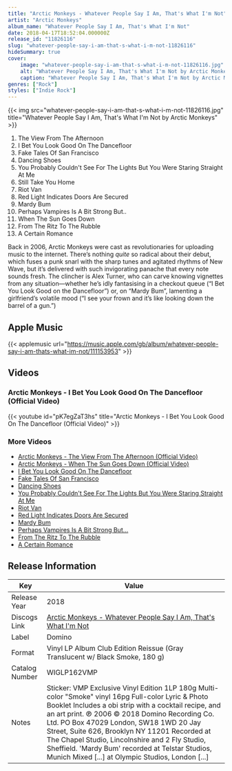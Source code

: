 ```yaml
---
title: "Arctic Monkeys - Whatever People Say I Am, That's What I'm Not"
artist: "Arctic Monkeys"
album_name: "Whatever People Say I Am, That's What I'm Not"
date: 2018-04-17T18:52:04.000000Z
release_id: "11826116"
slug: "whatever-people-say-i-am-that-s-what-i-m-not-11826116"
hideSummary: true
cover:
    image: "whatever-people-say-i-am-that-s-what-i-m-not-11826116.jpg"
    alt: "Whatever People Say I Am, That's What I'm Not by Arctic Monkeys"
    caption: "Whatever People Say I Am, That's What I'm Not by Arctic Monkeys"
genres: ["Rock"]
styles: ["Indie Rock"]
---
```


{{< img src="whatever-people-say-i-am-that-s-what-i-m-not-11826116.jpg" title="Whatever People Say I Am, That's What I'm Not by Arctic Monkeys" >}}

<!-- section break -->

1. The View From The Afternoon
2. I Bet You Look Good On The Dancefloor
3. Fake Tales Of San Francisco
4. Dancing Shoes
5. You Probably Couldn't See For The Lights But You Were Staring Straight At Me
6. Still Take You Home
7. Riot Van
8. Red Light Indicates Doors Are Secured
9. Mardy Bum
10. Perhaps Vampires Is A Bit Strong But..
11. When The Sun Goes Down
12. From The Ritz To The Rubble
13. A Certain Romance

<!-- section break -->


Back in 2006, Arctic Monkeys were cast as revolutionaries for uploading music to the internet. There’s nothing <i>quite</i> so radical about their debut, which fuses a punk snarl with the sharp tunes and agitated rhythms of New Wave, but it’s delivered with such invigorating panache that every note sounds fresh. The clincher is Alex Turner, who can carve knowing vignettes from any situation—whether he’s idly fantasising in a checkout queue (“I Bet You Look Good on the Dancefloor”) or, on “Mardy Bum”, lamenting a girlfriend’s volatile mood (“I see your frown and it’s like looking down the barrel of a gun.”)



## Apple Music
{{< applemusic url="https://music.apple.com/gb/album/whatever-people-say-i-am-thats-what-im-not/111153953" >}}





## Videos
### Arctic Monkeys - I Bet You Look Good On The Dancefloor (Official Video)
{{< youtube id="pK7egZaT3hs" title="Arctic Monkeys - I Bet You Look Good On The Dancefloor (Official Video)" >}}<br>

### More Videos

- [Arctic Monkeys - The View From The Afternoon (Official Video)](https://www.youtube.com/watch?v=PeQAZsyucbQ)
- [Arctic Monkeys - When The Sun Goes Down (Official Video)](https://www.youtube.com/watch?v=EqkBRVukQmE)
- [I Bet You Look Good On The Dancefloor](https://www.youtube.com/watch?v=CYpn8yUnX_c)
- [Fake Tales Of San Francisco](https://www.youtube.com/watch?v=rMIGONn-Gxk)
- [Dancing Shoes](https://www.youtube.com/watch?v=25xNOeXvQLY)
- [You Probably Couldn't See For The Lights But You Were Staring Straight At Me](https://www.youtube.com/watch?v=cfetybygLkk)
- [Riot Van](https://www.youtube.com/watch?v=a62FZZa3fjE)
- [Red Light Indicates Doors Are Secured](https://www.youtube.com/watch?v=u8PjGQLO9mI)
- [Mardy Bum](https://www.youtube.com/watch?v=dO368WjwyFs)
- [Perhaps Vampires Is A Bit Strong But…](https://www.youtube.com/watch?v=53y82WWjea0)
- [From The Ritz To The Rubble](https://www.youtube.com/watch?v=H8bNHRVwzyA)
- [A Certain Romance](https://www.youtube.com/watch?v=zMupng6KQeE)


## Release Information
|  Key           | Value                                                |
| ---------------| ---------------------------------------------------- |
| Release Year   | 2018                                   |
| Discogs Link   | [Arctic Monkeys - Whatever People Say I Am, That's What I'm Not](https://www.discogs.com/release/11826116-Arctic-Monkeys-Whatever-People-Say-I-Am-Thats-What-Im-Not) |
| Label          | Domino |
| Format         | Vinyl LP Album Club Edition Reissue (Gray Translucent w/ Black Smoke, 180 g) |
| Catalog Number | WIGLP162VMP |
| Notes | Sticker: VMP Exclusive Vinyl Edition 1LP 180g Multi-color "Smoke" vinyl 16pg Full-color Lyric & Photo Booklet  Includes a obi strip with a cocktail recipe, and an art print.  ℗ 2006 © 2018 Domino Recording Co. Ltd. PO Box 47029 London, SW18 1WD 20 Jay Street, Suite 626, Brooklyn NY 11201  Recorded at The Chapel Studio, Lincolnshire and 2 Fly Studio, Sheffield. 'Mardy Bum' recorded at Telstar Studios, Munich Mixed [...] at Olympic Studios, London [...] |
